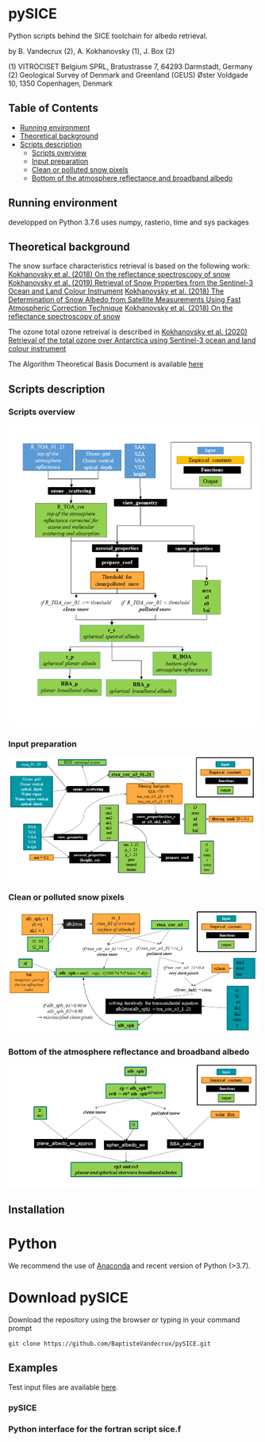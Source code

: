 # pySICE
Python scripts behind the SICE toolchain for albedo retrieval.

by  B. Vandecrux (2), A. Kokhanovsky (1), J. Box (2)

(1) VITROCISET Belgium SPRL, Bratustrasse 7, 64293 Darmstadt, Germany
(2) Geological Survey of Denmark and Greenland (GEUS)
 Øster Voldgade 10, 1350 Copenhagen, Denmark


## Table of Contents  
* [Running environment](#running-environment)  
* [Theoretical background](#theoretical-background)  
* [Scripts description](#scripts-description)  
    * [Scripts overview](#scripts-overview)  
    * [Input preparation](#input-preparation)  
    * [Clean or polluted snow pixels](#clean-or-polluted-snow-pixels)  
    * [Bottom of the atmosphere reflectance and broadband albedo](#bottom-of-the-atmosphere-reflectance-and-broadband-albedo)  

## Running environment
developped on Python 3.7.6
uses numpy, rasterio, time and sys packages

## Theoretical background

The snow surface characteristics retrieval is based on the following work:
[Kokhanovsky et al. (2018) On the reflectance spectroscopy of snow](https://tc.copernicus.org/articles/12/2371/2018/)
[Kokhanovsky et al. (2019) Retrieval of Snow Properties from the Sentinel-3
Ocean and Land Colour Instrument](http://dx.doi.org/10.3390/rs11192280)
[Kokhanovsky et al. (2018) The Determination of Snow Albedo from Satellite
Measurements Using Fast Atmospheric
Correction Technique](http://dx.doi.org/10.3390/rs12020234)
[Kokhanovsky et al. (2018) On the reflectance spectroscopy of snow](https://tc.copernicus.org/articles/12/2371/2018/)

The ozone total ozone retreival is described in 
[Kokhanovsky et al. (2020) Retrieval of the total ozone over Antarctica using Sentinel-3 ocean and land colour instrument](https://doi.org/10.1016/j.jqsrt.2020.107045)

The Algorithm Theoretical Basis Document is available [here](docs/atbd/FINAL_SICE_ATBD__v3.0_MAY06_2020.pdf)

## Scripts description

### Scripts overview
![](docs/atbd/ATBD_plots1.png)

### Input preparation
![](docs/atbd/SICE_overview1.png)

### Clean or polluted snow pixels
![](docs/atbd/SICE_overview2.png)

### Bottom of the atmosphere reflectance and broadband albedo
![](docs/atbd/SICE_overview3.png)

## Installation
# Python

We recommend the use of [Anaconda](https://www.anaconda.com/products/individual) and recent version of Python (>3.7).

# Download pySICE

Download the repository using the browser or typing in your command prompt
```
git clone https://github.com/BaptisteVandecrux/pySICE.git
```

## Examples

Test input files are available [here](https://www.dropbox.com/s/9pb9n0k54ev3yg4/S3_test_data.zip?dl=0).

### pySICE



### Python interface for the fortran script sice.f



